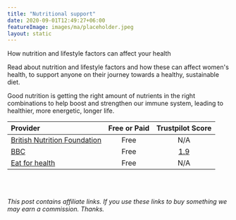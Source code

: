 ```yaml
---
title: "Nutritional support"
date: 2020-09-01T12:49:27+06:00
featureImage: images/ma/placeholder.jpeg
layout: static
---
```


How nutrition and lifestyle factors can affect your health

Read about nutrition and lifestyle factors and how these can affect women's health, to support anyone on their journey towards a healthy, sustainable diet. 

Good nutrition is getting the right amount of nutrients in the right combinations to help boost and strengthen our immune system, leading to healthier, more energetic, longer life.

| Provider      | Free or Paid  |  Trustpilot Score  |
| :-----------          | :--------------:      |  :--------------:         |
| [British Nutrition Foundation](https://www.nutrition.org.uk/life-stages/women/) | Free | N/A
| [BBC](https://www.bbcgoodfood.com/howto/guide/balanced-diet-women) | Free | [1.9](https://uk.trustpilot.com/review/www.bbcgoodfood.com) | 
| [Eat for health](https://www.eatforhealth.gov.au/food-essentials/how-much-do-we-need-each-day/sample-meal-plan-women) | Free | N/A
  

<br/><br/>

*This post contains affiliate links. If you use these links to buy something we may
earn a commission. Thanks.*







